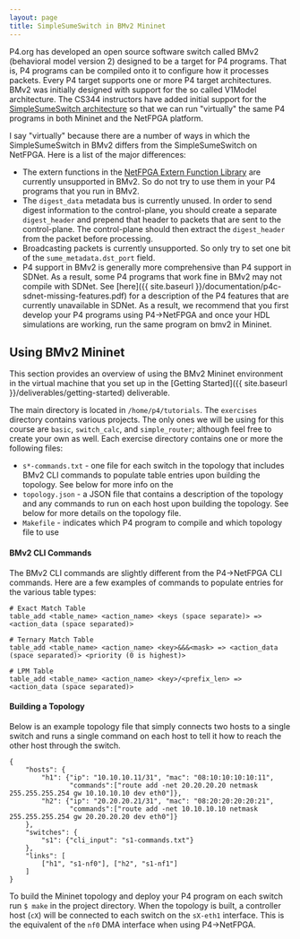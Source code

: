 ```yaml
---
layout: page
title: SimpleSumeSwitch in BMv2 Mininet
---
```


P4.org has developed an open source software switch called BMv2 (behavioral model version 2) designed to be a target for P4 programs. That is, P4 programs can be compiled onto it to configure how it processes packets. Every P4 target supports one or more P4 target architectures. BMv2 was initially designed with support for the so called V1Model architecture. The CS344 instructors have added initial support for the [SimpleSumeSwitch architecture](https://github.com/NetFPGA/P4-NetFPGA-public/wiki/Workflow-Overview#simplesumeswitch-architecture) so that we can run "virtually" the same P4 programs in both Mininet and the NetFPGA platform.

I say "virtually" because there are a number of ways in which the SimpleSumeSwitch in BMv2 differs from the SimpleSumeSwitch on NetFPGA. Here is a list of the major differences:
* The extern functions in the [NetFPGA Extern Function Library](https://github.com/NetFPGA/P4-NetFPGA-public/wiki/Workflow-Overview#p4-netfpga-extern-library) are currently unsupported in BMv2. So do not try to use them in your P4 programs that you run in BMv2.
* The `digest_data` metadata bus is currently unused. In order to send digest information to the control-plane, you should create a separate `digest_header` and prepend that header to packets that are sent to the control-plane. The control-plane should then extract the `digest_header` from the packet before processing.
* Broadcasting packets is currently unsupported. So only try to set one bit of the `sume_metadata.dst_port` field.
* P4 support in BMv2 is generally more comprehensive than P4 support in SDNet. As a result, some P4 programs that work fine in BMv2 may not compile with SDNet. See [here]({{ site.baseurl }}/documentation/p4c-sdnet-missing-features.pdf) for a description of the P4 features that are currently unavailable in SDNet. As a result, we recommend that you first develop your P4 programs using P4->NetFPGA and once your HDL simulations are working, run the same program on bmv2 in Mininet.

## Using BMv2 Mininet

This section provides an overview of using the BMv2 Mininet environment in the virtual machine that you set up in the [Getting Started]({{ site.baseurl }}/deliverables/getting-started) deliverable.

The main directory is located in `/home/p4/tutorials`. The `exercises` directory contains various projects. The only ones we will be using for this course are `basic`, `switch_calc`, and `simple_router`; although feel free to create your own as well. Each exercise directory contains one or more the following files:
* `s*-commands.txt` - one file for each switch in the topology that includes BMv2 CLI commands to populate table entries upon building the topology. See below for more info on the 
* `topology.json` - a JSON file that contains a description of the topology and any commands to run on each host upon building the topology. See below for more details on the topology file.
* `Makefile` - indicates which P4 program to compile and which topology file to use

#### BMv2 CLI Commands

The BMv2 CLI commands are slightly different from the P4->NetFPGA CLI commands. Here are a few examples of commands to populate entries for the various table types:

```
# Exact Match Table
table_add <table_name> <action_name> <keys (space separate)> => <action_data (space separated)>

# Ternary Match Table
table_add <table_name> <action_name> <key>&&&<mask> => <action_data (space separated)> <priority (0 is highest)>

# LPM Table
table_add <table_name> <action_name> <key>/<prefix_len> => <action_data (space separated)>

```

#### Building a Topology

Below is an example topology file that simply connects two hosts to a single switch and runs a single command on each host to tell it how to reach the other host through the switch.

```
{
    "hosts": {
        "h1": {"ip": "10.10.10.11/31", "mac": "08:10:10:10:10:11",
               "commands":["route add -net 20.20.20.20 netmask 255.255.255.254 gw 10.10.10.10 dev eth0"]},
        "h2": {"ip": "20.20.20.21/31", "mac": "08:20:20:20:20:21",
               "commands":["route add -net 10.10.10.10 netmask 255.255.255.254 gw 20.20.20.20 dev eth0"]}
    },
    "switches": {
        "s1": {"cli_input": "s1-commands.txt"}
    },
    "links": [
        ["h1", "s1-nf0"], ["h2", "s1-nf1"]
    ]
}
```

To build the Mininet topology and deploy your P4 program on each switch run `$ make` in the project directory. When the topology is built, a controller host (`cX`) will be connected to each switch on the `sX-eth1` interface. This is the equivalent of the `nf0` DMA interface when using P4->NetFPGA.
